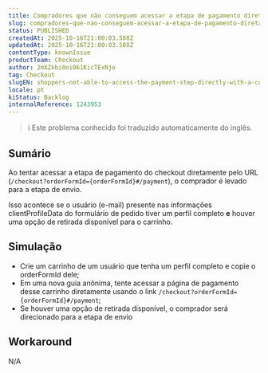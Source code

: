 ```yaml
---
title: Compradores que não conseguem acessar a etapa de pagamento diretamente com um perfil completo e opção de retirada disponível
slug: compradores-que-nao-conseguem-acessar-a-etapa-de-pagamento-diretamente-com-um-perfil-completo-e-opcao-de-retirada-disponivel
status: PUBLISHED
createdAt: 2025-10-16T21:00:03.588Z
updatedAt: 2025-10-16T21:00:03.588Z
contentType: knownIssue
productTeam: Checkout
author: 2mXZkbi0oi061KicTExNjo
tag: Checkout
slugEN: shoppers-not-able-to-access-the-payment-step-directly-with-a-complete-profile-and-available-pickup-option
locale: pt
kiStatus: Backlog
internalReference: 1243953
---
```


>ℹ️ Este problema conhecido foi traduzido automaticamente do inglês.

## Sumário


Ao tentar acessar a etapa de pagamento do checkout diretamente pelo URL (`/checkout?orderFormId={orderFormId}#/payment`), o comprador é levado para a etapa de envio.

Isso acontece se o usuário (e-mail) presente nas informações clientProfileData do formulário de pedido tiver um perfil completo **e** houver uma opção de retirada disponível para o carrinho.
## Simulação



- Crie um carrinho de um usuário que tenha um perfil completo e copie o orderFormId dele;
- Em uma nova guia anônima, tente acessar a página de pagamento desse carrinho diretamente usando o link `/checkout?orderFormId={orderFormId}#/payment`;
- Se houver uma opção de retirada disponível, o comprador será direcionado para a etapa de envio
## Workaround


N/A



